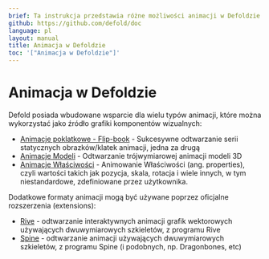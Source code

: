 ```yaml
---
brief: Ta instrukcja przedstawia różne możliwości animacji w Defoldzie
github: https://github.com/defold/doc
language: pl
layout: manual
title: Animacja w Defoldzie
toc: '["Animacja w Defoldzie"]'
---
```


# Animacja w Defoldzie

Defold posiada wbudowane wsparcie dla wielu typów animacji, które można wykorzystać jako źródło grafiki komponentów wizualnych:

* [Animacje poklatkowe - Flip-book](/pl/manuals/flipbook-animation) - Sukcesywne odtwarzanie serii statycznych obrazków/klatek animacji, jedna za drugą
* [Animacje Modeli](/pl/manuals/model-animation) - Odtwarzanie trójwymiarowej animacji modeli 3D
* [Animacje Właściwości](/pl/manuals/property-animation) - Animowanie Właściwości (ang. properties), czyli wartości takich jak pozycja, skala, rotacja i wiele innych, w tym niestandardowe, zdefiniowane przez użytkownika.

Dodatkowe formaty animacji mogą być używane poprzez oficjalne rozszerzenia (extensions):

* [Rive](/extension-rive) - odtwarzanie interaktywnych animacji grafik wektorowych używających dwuwymiarowych szkieletów, z programu Rive
* [Spine](/extension-spine) - odtwarzanie animacji używających dwuwymiarowych szkieletów, z programu Spine (i podobnych, np. Dragonbones, etc)